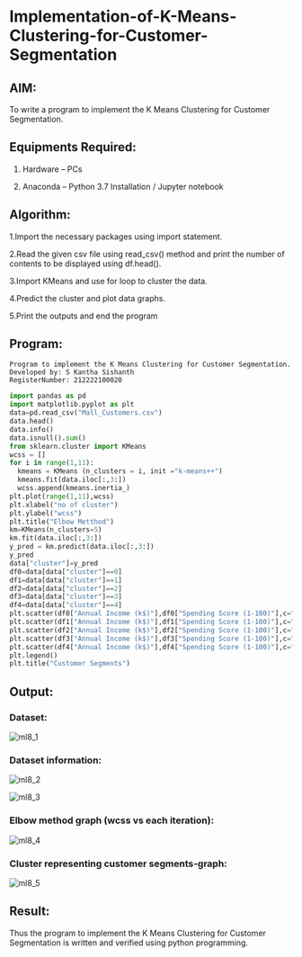 # Implementation-of-K-Means-Clustering-for-Customer-Segmentation

## AIM:

To write a program to implement the K Means Clustering for Customer Segmentation.

## Equipments Required:

1. Hardware – PCs
   
2. Anaconda – Python 3.7 Installation / Jupyter notebook

## Algorithm:

1.Import the necessary packages using import statement.

2.Read the given csv file using read_csv() method and print the number of contents to be displayed using df.head().

3.Import KMeans and use for loop to cluster the data.

4.Predict the cluster and plot data graphs.

5.Print the outputs and end the program

## Program:

```
Program to implement the K Means Clustering for Customer Segmentation.
Developed by: S Kantha Sishanth
RegisterNumber: 212222100020
```

```py
import pandas as pd
import matplotlib.pyplot as plt
data=pd.read_csv("Mall_Customers.csv")
data.head()
data.info()
data.isnull().sum()
from sklearn.cluster import KMeans
wcss = []
for i in range(1,11):
  kmeans = KMeans (n_clusters = i, init ="k-means++")
  kmeans.fit(data.iloc[:,3:])
  wcss.append(kmeans.inertia_)
plt.plot(range(1,11),wcss)
plt.xlabel("no of cluster")
plt.ylabel("wcss")
plt.title("Elbow Metthod")
km=KMeans(n_clusters=5)
km.fit(data.iloc[:,3:])
y_pred = km.predict(data.iloc[:,3:])
y_pred
data["cluster"]=y_pred
df0=data[data["cluster"]==0]
df1=data[data["cluster"]==1]
df2=data[data["cluster"]==2]
df3=data[data["cluster"]==3]
df4=data[data["cluster"]==4]
plt.scatter(df0["Annual Income (k$)"],df0["Spending Score (1-100)"],c="red",label="cluster0")
plt.scatter(df1["Annual Income (k$)"],df1["Spending Score (1-100)"],c="pink",label="cluster1")
plt.scatter(df2["Annual Income (k$)"],df2["Spending Score (1-100)"],c="green",label="cluster2")
plt.scatter(df3["Annual Income (k$)"],df3["Spending Score (1-100)"],c="blue",label="cluster3")
plt.scatter(df4["Annual Income (k$)"],df4["Spending Score (1-100)"],c="black",label="cluster4")
plt.legend()
plt.title("Customer Segments")
```

## Output:

### Dataset:

![ml8_1](https://github.com/Skanthasishanth/Implementation-of-K-Means-Clustering-for-Customer-Segmentation/assets/118298456/2df1e2d8-f78c-459f-a348-8abd1a59c9e5)


### Dataset information:

![ml8_2](https://github.com/Skanthasishanth/Implementation-of-K-Means-Clustering-for-Customer-Segmentation/assets/118298456/b49bfe21-c45a-467c-a2c0-cfec9d10e616)


![ml8_3](https://github.com/Skanthasishanth/Implementation-of-K-Means-Clustering-for-Customer-Segmentation/assets/118298456/bfe6759c-cc5d-47c8-996e-e300ccdde824)

### Elbow method graph (wcss vs each iteration):

![ml8_4](https://github.com/Skanthasishanth/Implementation-of-K-Means-Clustering-for-Customer-Segmentation/assets/118298456/d347bb7b-a61e-4fab-9bcd-7b47bcb06214)


### Cluster representing customer segments-graph:

![ml8_5](https://github.com/Skanthasishanth/Implementation-of-K-Means-Clustering-for-Customer-Segmentation/assets/118298456/0ff3219c-4360-4d67-abca-a872c6537c95)

## Result:

Thus the program to implement the K Means Clustering for Customer Segmentation is written and verified using python programming.
